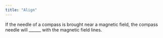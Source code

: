 ```yaml
---
title: "Align"
---
```

If the needle of a compass is brought near a magnetic field, the compass needle will ______ with the magnetic field lines.

